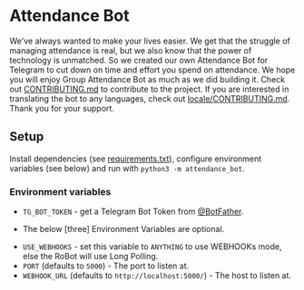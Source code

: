 # Attendance Bot

We've always wanted to make your lives easier. We get that the struggle of managing attendance is real, but we also know that the power of technology is unmatched. So we created our own Attendance Bot for Telegram to cut down on time and effort you spend on attendance. We hope you will enjoy Group Attendance Bot as much as we did building it. Check out [CONTRIBUTING.md](CONTRIBUTING.md) to contribute to the project. If you are interested in translating the bot to any languages, check out [locale/CONTRIBUTING.md](locale/README.md). Thank you for your support.

## Setup
Install dependencies (see [requirements.txt](./requirements.txt)), configure
environment variables (see below) and run with `python3 -m attendance_bot`.


### Environment variables
* `TG_BOT_TOKEN` - get a Telegram Bot Token from [@BotFather](https://telegram.dog/BotFather).

- The below [three] Environment Variables are optional.
* `USE_WEBHOOKS` - set this variable to `ANYTHING` to use WEBHOOKs mode, else the RoBot will use Long Polling.
* `PORT` (defaults to `5000`) - The port to listen at.
* `WEBHOOK_URL` (defaults to `http://localhost:5000/`) - The host to listen at.

